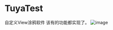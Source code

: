 # TuyaTest
自定义View涂鸦软件
     该有的功能都实现了。
![image](https://github.com/happyzlg51/TuyaTest/WTest3/res/drawable/test.png)
